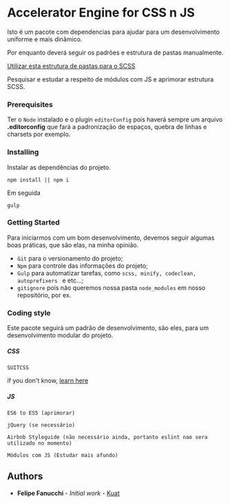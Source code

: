 # Accelerator Engine for CSS n JS

Isto é um pacote com dependencias para ajudar para um desenvolvimento uniforme e mais dinâmico.

Por enquanto deverá seguir os padrões e estrutura de pastas manualmente.

[Utilizar esta estrutura de pastas para o SCSS](https://github.com/felipefanucchi/pulso-test)

Pesquisar e estudar a respeito de módulos com JS e aprimorar estrutura SCSS.


### Prerequisites
Ter o ```Node``` instalado e o plugin ```editorConfig``` pois haverá sempre um arquivo **.editorconfig** que fará a padronização de espaços, quebra de linhas e charsets por exemplo.

### Installing

Instalar as dependências do projeto.

```
npm install || npm i
```

Em seguida

```
gulp
```

### Getting Started

Para iniciarmos com um bom desenvolvimento, devemos seguir algumas boas práticas, que são elas, na minha opinião.

* ```Git``` para o versionamento do projeto;
* ```Npm``` para controle das informações do projeto;
* ```Gulp``` para automatizar tarefas, como ```scss, minify, codeclean, autoprefixers ``` e etc...;
* ```gitignore``` pois não queremos nossa pasta ```node_modules``` em nosso repositório, por ex.


### Coding style

Este pacote seguirá um padrão de desenvolvimento, são eles, para um desenvolvimento modular do projeto.

##### CSS

```
SUITCSS
```
if you don't know, [learn here](https://github.com/suitcss/suit/blob/master/doc/naming-conventions.md#u-utilityName)

##### JS

```
ES6 to ES5 (aprimorar)
```
```
jQuery (se necessário)
```
```
Airbnb Styleguide (não necessário ainda, portanto eslint nao sera utilizado no momento)
```
```
Módulos com JS (Estudar mais afundo)
```

## Authors

* **Felipe Fanucchi** - *Initial work* - [Kuat](https://github.com/felipefanucchi)
